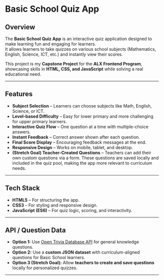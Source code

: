 # Basic School Quiz App

## Overview
The **Basic School Quiz App** is an interactive quiz application designed to make learning fun and engaging for learners.  
It allows learners to take quizzes on various school subjects (Mathematics, English, Science, ICT, etc.) and instantly view their scores.  

This project is my **Capstone Project** for the **ALX Frontend Program**, showcasing skills in **HTML, CSS, and JavaScript** while solving a real educational need.

---

## Features
-  **Subject Selection** – Learners can choose subjects like Math, English, Science, or ICT.  
-  **Level-based Difficulty** – Easy for lower primary and more challenging for upper primary learners.  
-  **Interactive Quiz Flow** – One question at a time with multiple-choice answers.  
-  **Instant Feedback** – Correct answer shown after each question.  
-  **Final Score Display** – Encouraging feedback messages at the end.  
-  **Responsive Design** – Works on mobile, tablet, and desktop.  
-  **(Stretch Goal) Teacher-Created Questions** – Teachers can add their own custom questions via a form. These questions are saved locally and included in the quiz pool, making the app more relevant to curriculum needs.  

---

##  Tech Stack
- **HTML5** – For structuring the app.  
- **CSS3** – For styling and responsive design.  
- **JavaScript (ES6)** – For quiz logic, scoring, and interactivity.  

---

##  API / Question Data
- **Option 1:** Use [Open Trivia Database API](https://opentdb.com/) for general knowledge questions.  
- **Option 2:** Use a **custom JSON dataset** with curriculum-aligned questions for Basic School learners.  
- **Option 3 (Stretch Goal):** Allow **teachers to create and save questions** locally for personalized quizzes.  

---
